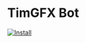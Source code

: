 # TimGFX Bot
[![Install](https://swremote.zendesk.com/hc/en-us/article_attachments/202310553/Install_Button_-_Android.gif)](https://github.com/timgfx/timgfxbot/raw/master/botscript.user.js)
